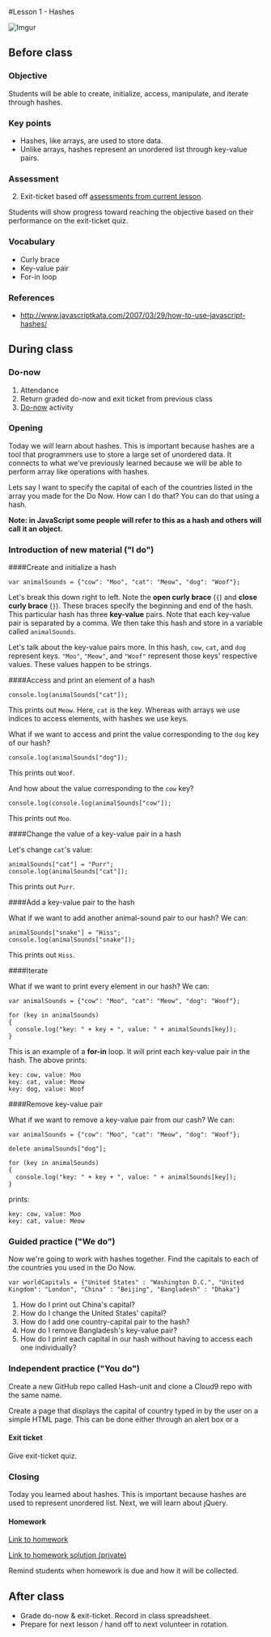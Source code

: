 #Lesson 1 - Hashes

![Imgur](http://i.imgur.com/Yugqw7pm.jpg)

## Before class

### Objective

Students will be able to create, initialize, access, manipulate, and iterate through hashes.

### Key points

* Hashes, like arrays, are used to store data.
* Unlike arrays, hashes represent an unordered list through key-value pairs.


### Assessment

2. Exit-ticket based off [assessments from current lesson](assessments/).

Students will show progress toward reaching the objective based on their performance on the exit-ticket quiz.

### Vocabulary

* Curly brace
* Key-value pair
* For-in loop

### References

* http://www.javascriptkata.com/2007/03/29/how-to-use-javascript-hashes/

## During class

### Do-now

1. Attendance
2. Return graded do-now and exit ticket from previous class
3. [Do-now](do_now/) activity

### Opening

Today we will learn about hashes. This is important because hashes are a tool that programmers use to store a large set of unordered data. It connects to what we've previously learned because we will be able to perform array like operations with hashes. 

Lets say I want to specify the capital of each of the countries listed in the array you made for the Do Now. How can I do that? You can do that using a hash.

**Note: in JavaScript some people will refer to this as a hash and others will call it an object.**

### Introduction of new material ("I do")

####Create and initialize a hash

```
var animalSounds = {"cow": "Moo", "cat": "Meow", "dog": "Woof"};
```

Let's break this down right to left. Note the **open curly brace** (`{`) and **close curly brace** (`}`). These braces specify the beginning and end of the hash. This particular hash has three **key-value** pairs. Note that each key-value pair is separated by a comma. We then take this hash and store in a variable called `animalSounds`.

Let's talk about the key-value pairs more. In this hash, `cow`, `cat`, and `dog` represent keys. `"Moo"`, `"Meow"`, and `"Woof"` represent those keys' respective values. These values happen to be strings.

####Access and print an element of a hash

```
console.log(animalSounds["cat"]);
```

This prints out `Meow`. Here, `cat` is the key. Whereas with arrays we use indices to access elements, with hashes we use keys.

What if we want to access and print the value corresponding to the `dog` key of our hash?

```
console.log(animalSounds["dog"]);
``` 

This prints out `Woof`. 

And how about the value corresponding to the `cow` key?

```
console.log(console.log(animalSounds["cow"]);
```

This prints out `Moo`. 


####Change the value of a key-value pair in a hash

Let's change `cat`'s value:

```
animalSounds["cat"] = "Purr";
console.log(animalSounds["cat"]);
```

This prints out `Purr`.

####Add a key-value pair to the hash

What if we want to add another animal-sound pair to our hash? We can:

```
animalSounds["snake"] = "Hiss";
console.log(animalSounds["snake"]);
```

This prints out `Hiss`. 

####Iterate

What if we want to print every element in our hash? We can:

```
var animalSounds = {"cow": "Moo", "cat": "Meow", "dog": "Woof"};

for (key in animalSounds) 
{ 
  console.log("key: " + key + ", value: " + animalSounds[key]); 
}
```

This is an example of a **for-in** loop. It will print each key-value pair in the hash. The above prints:

```
key: cow, value: Moo
key: cat, value: Meow
key: dog, value: Woof
```

####Remove key-value pair

What if we want to remove a key-value pair from our cash? We can:

```
var animalSounds = {"cow": "Moo", "cat": "Meow", "dog": "Woof"};

delete animalSounds["dog"];

for (key in animalSounds) 
{ 
  console.log("key: " + key + ", value: " + animalSounds[key]); 
}
```

prints:

```
key: cow, value: Moo
key: cat, value: Meow
```


### Guided practice ("We do")

Now we're going to work with hashes together. Find the capitals to each of the countries you used in the Do Now. 

``var worldCapitals = {"United States" : "Washington D.C.", "United Kingdom": "London", "China" : "Beijing", "Bangladesh" : "Dhaka"}``

1. How do I print out China's capital?
2. How do I change the United States' capital?
3. How do I add one country-capital pair to the hash?
4. How do I remove Bangladesh's key-value pair?
5. How do I print each capital in our hash without having to access each one individually?

### Independent practice ("You do")

Create a new GitHub repo called Hash-unit and clone a Cloud9 repo with the same name.

Create a page that displays the capital of country typed in by the user on a simple HTML page. This can be done either through an alert box or a 

#### Exit ticket

Give exit-ticket quiz.

### Closing

Today you learned about hashes. This is important because hashes are used to represent unordered list. Next, we will learn about jQuery.

#### Homework

[Link to homework](homework/)

[Link to homework solution (private)]()

Remind students when homework is due and how it will be collected.

## After class

* Grade do-now & exit-ticket. Record in class spreadsheet.
* Prepare for next lesson / hand off to next volunteer in rotation.
